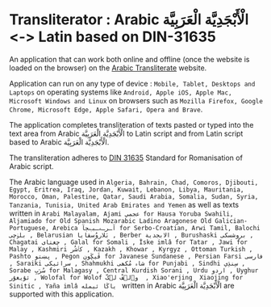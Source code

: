 # Transliterator : Arabic الْأَبْجَدِيَّة الْعَرَبِيَّة <-> Latin based on DIN-31635
An application that can work both online and offline (once the website is loaded on the browser) on the [Arabic Transliterate](https://vyshantha.github.io/arabictransliterate/) website. 

Application can run on any type of device : ```Mobile, Tablet, Desktops and Laptops``` on operating systems like ```Android, Apple iOS, Apple Mac, Microsoft Windows and Linux``` on browsers such as ```Mozilla Firefox, Google Chrome, Microsoft Edge, Apple Safari, Opera and Brave```.

The application completes transliteration of texts pasted or typed into the text area from Arabic الْأَبْجَدِيَّة الْعَرَبِيَّة  to Latin script and from Latin script based to Arabic الْأَبْجَدِيَّة الْعَرَبِيَّة.

The transliteration adheres to [DIN 31635](https://en.wikipedia.org/wiki/DIN_31635) Standard for Romanisation of Arabic script.

The Arabic language used in ```Algeria, Bahrain, Chad, Comoros, Djibouti, Egypt, Eritrea, Iraq, Jordan, Kuwait, Lebanon, Libya, Mauritania, Morocco, Oman, Palestine, Qatar, Saudi Arabia, Somalia, Sudan, Syria, Tanzania, Tunisia, United Arab Emirates and Yemen``` as well as texts written in ```Arabi Malayalam, Ajami عجمي for Hausa Yoruba Swahili, Aljamiado for Old Spanish Mozarabic Ladino Aragonese Old Galician-Portuguese, Arebica آـرـەـبـٖٮڄآ for Serbo-Croatian, Arwi Tamil, Balochi بلۏچی , Belarusian بَلاروُسقایا , Berber الابجدية , Burushaski بروشسکی , Chagatai چغتای , Galal for Somali , İske imlâ for Tatar , Jawi for Malay , Kashmiri كٲشُر , Kazakh , Khowar , Kyrgyz , Ottoman Turkish , Pashto پښتو , Pegon ڤَيڮَون for Javanese Sundanese , Persian Farsi فارسی , Saraiki سرائیکی , Shahmukhi شاہ مُکھی for Punjabi , Sindhi سِنڌِي , Sorabe سُرَبِ for Malagasy , Central Kurdish Sorani , Urdu اردو , Uyghur ئۇيغۇر , Wolofal for Wolof وࣷلࣷفْ لࣵکّ  , Xiao'erjing  Xiaojing for Sinitic , Yaña imlâ ياڭا ئيملە ``` written in Arabic الْأَبْجَدِيَّة الْعَرَبِيَّة  are supported with this application.

